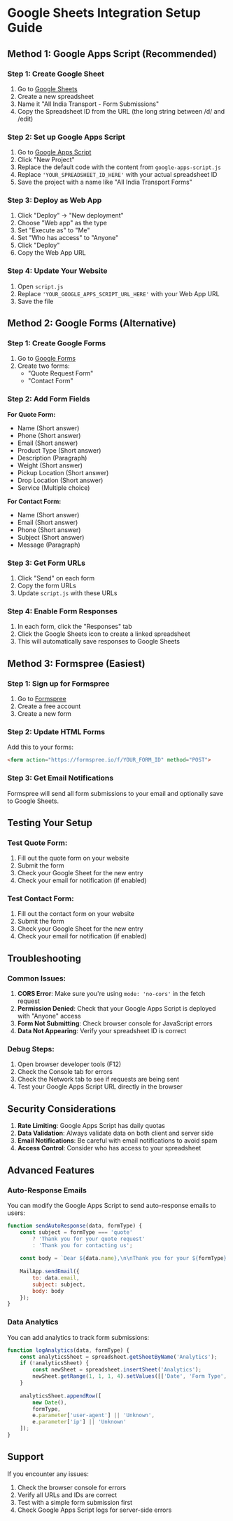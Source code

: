 # Google Sheets Integration Setup Guide

## Method 1: Google Apps Script (Recommended)

### Step 1: Create Google Sheet
1. Go to [Google Sheets](https://sheets.google.com)
2. Create a new spreadsheet
3. Name it "All India Transport - Form Submissions"
4. Copy the Spreadsheet ID from the URL (the long string between /d/ and /edit)

### Step 2: Set up Google Apps Script
1. Go to [Google Apps Script](https://script.google.com)
2. Click "New Project"
3. Replace the default code with the content from `google-apps-script.js`
4. Replace `'YOUR_SPREADSHEET_ID_HERE'` with your actual spreadsheet ID
5. Save the project with a name like "All India Transport Forms"

### Step 3: Deploy as Web App
1. Click "Deploy" → "New deployment"
2. Choose "Web app" as the type
3. Set "Execute as" to "Me"
4. Set "Who has access" to "Anyone"
5. Click "Deploy"
6. Copy the Web App URL

### Step 4: Update Your Website
1. Open `script.js`
2. Replace `'YOUR_GOOGLE_APPS_SCRIPT_URL_HERE'` with your Web App URL
3. Save the file

## Method 2: Google Forms (Alternative)

### Step 1: Create Google Forms
1. Go to [Google Forms](https://forms.google.com)
2. Create two forms:
   - "Quote Request Form"
   - "Contact Form"

### Step 2: Add Form Fields
**For Quote Form:**
- Name (Short answer)
- Phone (Short answer)
- Email (Short answer)
- Product Type (Short answer)
- Description (Paragraph)
- Weight (Short answer)
- Pickup Location (Short answer)
- Drop Location (Short answer)
- Service (Multiple choice)

**For Contact Form:**
- Name (Short answer)
- Email (Short answer)
- Phone (Short answer)
- Subject (Short answer)
- Message (Paragraph)

### Step 3: Get Form URLs
1. Click "Send" on each form
2. Copy the form URLs
3. Update `script.js` with these URLs

### Step 4: Enable Form Responses
1. In each form, click the "Responses" tab
2. Click the Google Sheets icon to create a linked spreadsheet
3. This will automatically save responses to Google Sheets

## Method 3: Formspree (Easiest)

### Step 1: Sign up for Formspree
1. Go to [Formspree](https://formspree.io)
2. Create a free account
3. Create a new form

### Step 2: Update HTML Forms
Add this to your forms:
```html
<form action="https://formspree.io/f/YOUR_FORM_ID" method="POST">
```

### Step 3: Get Email Notifications
Formspree will send all form submissions to your email and optionally save to Google Sheets.

## Testing Your Setup

### Test Quote Form:
1. Fill out the quote form on your website
2. Submit the form
3. Check your Google Sheet for the new entry
4. Check your email for notification (if enabled)

### Test Contact Form:
1. Fill out the contact form on your website
2. Submit the form
3. Check your Google Sheet for the new entry
4. Check your email for notification (if enabled)

## Troubleshooting

### Common Issues:

1. **CORS Error**: Make sure you're using `mode: 'no-cors'` in the fetch request
2. **Permission Denied**: Check that your Google Apps Script is deployed with "Anyone" access
3. **Form Not Submitting**: Check browser console for JavaScript errors
4. **Data Not Appearing**: Verify your spreadsheet ID is correct

### Debug Steps:

1. Open browser developer tools (F12)
2. Check the Console tab for errors
3. Check the Network tab to see if requests are being sent
4. Test your Google Apps Script URL directly in the browser

## Security Considerations

1. **Rate Limiting**: Google Apps Script has daily quotas
2. **Data Validation**: Always validate data on both client and server side
3. **Email Notifications**: Be careful with email notifications to avoid spam
4. **Access Control**: Consider who has access to your spreadsheet

## Advanced Features

### Auto-Response Emails
You can modify the Google Apps Script to send auto-response emails to users:

```javascript
function sendAutoResponse(data, formType) {
    const subject = formType === 'quote' 
        ? 'Thank you for your quote request' 
        : 'Thank you for contacting us';
    
    const body = `Dear ${data.name},\n\nThank you for your ${formType} request. We will get back to you within 24 hours.\n\nBest regards,\nAll India Transport Team`;
    
    MailApp.sendEmail({
        to: data.email,
        subject: subject,
        body: body
    });
}
```

### Data Analytics
You can add analytics to track form submissions:

```javascript
function logAnalytics(data, formType) {
    const analyticsSheet = spreadsheet.getSheetByName('Analytics');
    if (!analyticsSheet) {
        const newSheet = spreadsheet.insertSheet('Analytics');
        newSheet.getRange(1, 1, 1, 4).setValues([['Date', 'Form Type', 'User Agent', 'IP Address']]);
    }
    
    analyticsSheet.appendRow([
        new Date(),
        formType,
        e.parameter['user-agent'] || 'Unknown',
        e.parameter['ip'] || 'Unknown'
    ]);
}
```

<!-- Product Catalog section removed -->

## Support

If you encounter any issues:
1. Check the browser console for errors
2. Verify all URLs and IDs are correct
3. Test with a simple form submission first
4. Check Google Apps Script logs for server-side errors 